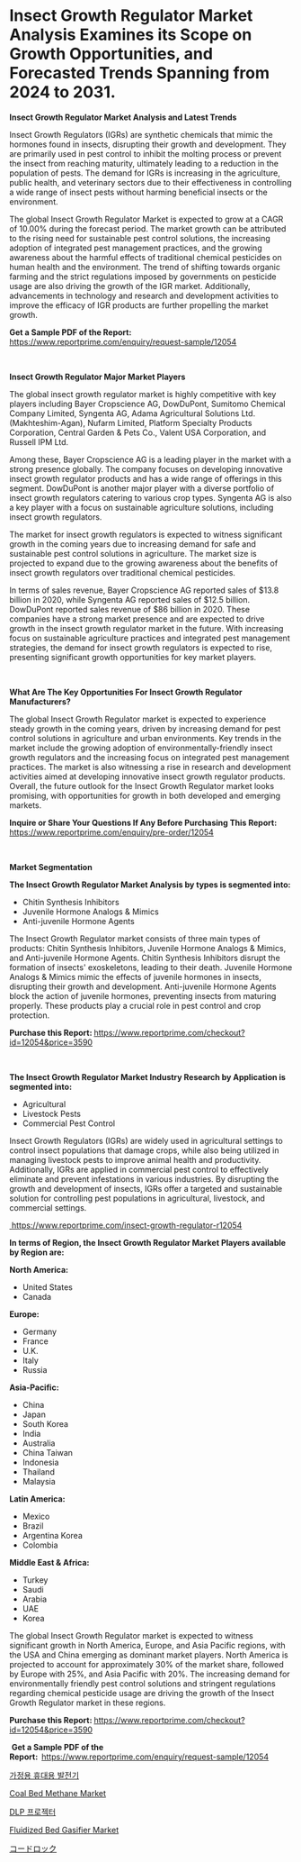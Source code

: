 <p><h1>Insect Growth Regulator Market Analysis Examines its Scope on Growth Opportunities, and Forecasted Trends Spanning from 2024 to 2031.</h1></p><p><strong>Insect Growth Regulator Market Analysis and Latest Trends</strong></p>
<p><p>Insect Growth Regulators (IGRs) are synthetic chemicals that mimic the hormones found in insects, disrupting their growth and development. They are primarily used in pest control to inhibit the molting process or prevent the insect from reaching maturity, ultimately leading to a reduction in the population of pests. The demand for IGRs is increasing in the agriculture, public health, and veterinary sectors due to their effectiveness in controlling a wide range of insect pests without harming beneficial insects or the environment.</p><p>The global Insect Growth Regulator Market is expected to grow at a CAGR of 10.00% during the forecast period. The market growth can be attributed to the rising need for sustainable pest control solutions, the increasing adoption of integrated pest management practices, and the growing awareness about the harmful effects of traditional chemical pesticides on human health and the environment. The trend of shifting towards organic farming and the strict regulations imposed by governments on pesticide usage are also driving the growth of the IGR market. Additionally, advancements in technology and research and development activities to improve the efficacy of IGR products are further propelling the market growth.</p></p>
<p><strong>Get a Sample PDF of the Report:&nbsp;</strong> <a href="https://www.reportprime.com/enquiry/request-sample/12054">https://www.reportprime.com/enquiry/request-sample/12054</a></p>
<p>&nbsp;</p>
<p><strong>Insect Growth Regulator Major Market Players</strong></p>
<p><p>The global insect growth regulator market is highly competitive with key players including Bayer Cropscience AG, DowDuPont, Sumitomo Chemical Company Limited, Syngenta AG, Adama Agricultural Solutions Ltd. (Makhteshim-Agan), Nufarm Limited, Platform Specialty Products Corporation, Central Garden & Pets Co., Valent USA Corporation, and Russell IPM Ltd.</p><p>Among these, Bayer Cropscience AG is a leading player in the market with a strong presence globally. The company focuses on developing innovative insect growth regulator products and has a wide range of offerings in this segment. DowDuPont is another major player with a diverse portfolio of insect growth regulators catering to various crop types. Syngenta AG is also a key player with a focus on sustainable agriculture solutions, including insect growth regulators.</p><p>The market for insect growth regulators is expected to witness significant growth in the coming years due to increasing demand for safe and sustainable pest control solutions in agriculture. The market size is projected to expand due to the growing awareness about the benefits of insect growth regulators over traditional chemical pesticides.</p><p>In terms of sales revenue, Bayer Cropscience AG reported sales of $13.8 billion in 2020, while Syngenta AG reported sales of $12.5 billion. DowDuPont reported sales revenue of $86 billion in 2020. These companies have a strong market presence and are expected to drive growth in the insect growth regulator market in the future. With increasing focus on sustainable agriculture practices and integrated pest management strategies, the demand for insect growth regulators is expected to rise, presenting significant growth opportunities for key market players.</p></p>
<p>&nbsp;</p>
<p><strong>What Are The Key Opportunities For Insect Growth Regulator Manufacturers?</strong></p>
<p><p>The global Insect Growth Regulator market is expected to experience steady growth in the coming years, driven by increasing demand for pest control solutions in agriculture and urban environments. Key trends in the market include the growing adoption of environmentally-friendly insect growth regulators and the increasing focus on integrated pest management practices. The market is also witnessing a rise in research and development activities aimed at developing innovative insect growth regulator products. Overall, the future outlook for the Insect Growth Regulator market looks promising, with opportunities for growth in both developed and emerging markets.</p></p>
<p><strong>Inquire or Share Your Questions If Any Before Purchasing This Report:</strong> <a href="https://www.reportprime.com/enquiry/pre-order/12054">https://www.reportprime.com/enquiry/pre-order/12054</a></p>
<p>&nbsp;</p>
<p><strong>Market Segmentation</strong></p>
<p><strong>The Insect Growth Regulator Market Analysis by types is segmented into:</strong></p>
<p><ul><li>Chitin Synthesis Inhibitors</li><li>Juvenile Hormone Analogs & Mimics</li><li>Anti-juvenile Hormone Agents</li></ul></p>
<p><p>The Insect Growth Regulator market consists of three main types of products: Chitin Synthesis Inhibitors, Juvenile Hormone Analogs & Mimics, and Anti-juvenile Hormone Agents. Chitin Synthesis Inhibitors disrupt the formation of insects' exoskeletons, leading to their death. Juvenile Hormone Analogs & Mimics mimic the effects of juvenile hormones in insects, disrupting their growth and development. Anti-juvenile Hormone Agents block the action of juvenile hormones, preventing insects from maturing properly. These products play a crucial role in pest control and crop protection.</p></p>
<p><strong>Purchase this Report:&nbsp;</strong><a href="https://www.reportprime.com/checkout?id=12054&price=3590">https://www.reportprime.com/checkout?id=12054&price=3590</a></p>
<p>&nbsp;</p>
<p><strong>The Insect Growth Regulator Market Industry Research by Application is segmented into:</strong></p>
<p><ul><li>Agricultural</li><li>Livestock Pests</li><li>Commercial Pest Control</li></ul></p>
<p><p>Insect Growth Regulators (IGRs) are widely used in agricultural settings to control insect populations that damage crops, while also being utilized in managing livestock pests to improve animal health and productivity. Additionally, IGRs are applied in commercial pest control to effectively eliminate and prevent infestations in various industries. By disrupting the growth and development of insects, IGRs offer a targeted and sustainable solution for controlling pest populations in agricultural, livestock, and commercial settings.</p></p>
<p><a href="https://www.reportprime.com/insect-growth-regulator-r12054">&nbsp;https://www.reportprime.com/insect-growth-regulator-r12054</a></p>
<p><strong>In terms of Region, the Insect Growth Regulator Market Players available by Region are:</strong></p>
<p>
    <p> <strong> North America: </strong>
        <ul>
            <li>United States</li>
            <li>Canada</li>
        </ul>
        </p> 
    <p> <strong> Europe: </strong>
        <ul>
            <li>Germany</li>
            <li>France</li>
            <li>U.K.</li>
            <li>Italy</li>
            <li>Russia</li>
        </ul>
        </p> 
    <p> <strong> Asia-Pacific: </strong>
        <ul>
            <li>China</li>
            <li>Japan</li>
            <li>South Korea</li>
            <li>India</li>
            <li>Australia</li>
            <li>China Taiwan</li>
            <li>Indonesia</li>
            <li>Thailand</li>
            <li>Malaysia</li>
        </ul>
        </p> 
    <p> <strong> Latin America: </strong>
        <ul>
            <li>Mexico</li>
            <li>Brazil</li>
            <li>Argentina Korea</li>
            <li>Colombia</li>
        </ul>
        </p> 
    <p> <strong> Middle East & Africa: </strong>
        <ul>
            <li>Turkey</li>
            <li>Saudi</li>
            <li>Arabia</li>
            <li>UAE</li>
            <li>Korea</li>
        </ul>
    </p>
    </p>
<p><p>The global Insect Growth Regulator market is expected to witness significant growth in North America, Europe, and Asia Pacific regions, with the USA and China emerging as dominant market players. North America is projected to account for approximately 30% of the market share, followed by Europe with 25%, and Asia Pacific with 20%. The increasing demand for environmentally friendly pest control solutions and stringent regulations regarding chemical pesticide usage are driving the growth of the Insect Growth Regulator market in these regions.</p></p>
<p><strong>Purchase this Report: </strong><a href="https://www.reportprime.com/checkout?id=12054&price=3590">https://www.reportprime.com/checkout?id=12054&price=3590</a></p>
<p>&nbsp;<strong>Get a Sample PDF of the Report:&nbsp;&nbsp;</strong><a href="https://www.reportprime.com/enquiry/request-sample/12054">https://www.reportprime.com/enquiry/request-sample/12054</a></p>
<p><strong></strong></p>
<p><p><a href="https://medium.com/@travisohan56562023/%EC%A3%BC%EA%B1%B0%EC%9A%A9-%ED%9C%B4%EB%8C%80%EC%9A%A9-%EB%B0%9C%EC%A0%84%EA%B8%B0-%EC%8B%9C%EC%9E%A5-%EC%A0%84%EB%A7%9D-%EC%99%84%EC%A0%84%ED%95%9C-%EC%82%B0%EC%97%85-%EB%B6%84%EC%84%9D-2024%EB%85%84%EB%B6%80%ED%84%B0-2031%EB%85%84%EA%B9%8C%EC%A7%80-7febe45eb9a9">가정용 휴대용 발전기</a></p><p><a href="https://github.com/dancokkoe288/Market-Research-Report-List-1/blob/main/coal-bed-methane-market.md">Coal Bed Methane Market</a></p><p><a href="https://medium.com/@travisohan56562023/dlp-%ED%94%84%EB%A1%9C%EC%A0%9D%ED%84%B0-%EC%8B%9C%EC%9E%A5-%EB%8F%99%ED%96%A5-%EC%8B%9C%EC%9E%A5-%EC%84%B8%EB%B6%84%ED%99%94%EC%97%90-%EB%8C%80%ED%95%9C-%EC%83%81%EC%84%B8-%EC%A1%B0%EC%82%AC-%EB%B0%8F-%EC%8B%A0%ED%9D%A5-%ED%8A%B8%EB%A0%8C%EB%93%9C%EC%9D%98-%EC%A4%91%EC%9A%94%EC%84%B1-%EB%B6%84%EC%84%9D-5e0c8d4582ba">DLP 프로젝터</a></p><p><a href="https://www.linkedin.com/pulse/fluidized-bed-gasifier-market-investigation-amp-industry-evolution-5ieic">Fluidized Bed Gasifier Market</a></p><p><a href="https://medium.com/@dylanwright66/%E3%82%B3%E3%83%BC%E3%83%89%E3%83%AD%E3%83%83%E3%82%AF%E5%B8%82%E5%A0%B4%E3%81%B8%E3%81%AE%E6%B7%B1%E3%81%84%E6%8E%98%E3%82%8A%E4%B8%8B%E3%81%92-%E5%8B%95%E5%90%91-%E5%B8%82%E5%A0%B4%E3%82%BB%E3%82%B0%E3%83%A1%E3%83%B3%E3%83%86%E3%83%BC%E3%82%B7%E3%83%A7%E3%83%B3-%E7%AB%B6%E4%BA%89%E5%88%86%E6%9E%90-3a627f06c9ce">コードロック</a></p></p>